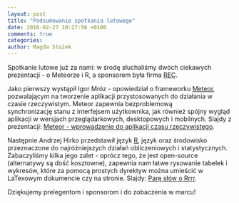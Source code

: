 ```yaml
---
layout: post
title: "Podsumowanie spotkania lutowego"
date: 2016-02-27 10:27:56 +0100
comments: true
categories: 
author: Magda Stożek
---
```

Spotkanie lutowe już za nami: w środę słuchaliśmy dwóch ciekawych prezentacji - o Meteorze i R, a sponsorem była firma <a href="http://www.rec-global.com/" target="_blank">REC</a>.

Jako pierwszy wystąpił Igor Mróz - opowiedział o frameworku <a href="https://www.meteor.com/" target="_blank">Meteor</a>, pozwalającym na tworzenie aplikacji przystosowanych do działania w czasie rzeczywistym. Meteor zapewnia bezproblemową synchronizację stanu z interfejsem użytkownika, jak również spójny wygląd aplikacji w wersjach przeglądarkowych, desktopowych i mobilnych. Slajdy z prezentacji: <a href="/files/meteor.pptx" target="_blank">Meteor - wprowadzenie do aplikacji czasu rzeczywistego</a>.

Następnie Andrzej Hirko przedstawił język <a href="https://www.r-project.org/about.html" target="_blank">R</a>, język oraz środowisko przeznaczone do najróżniejszych działań obliczeniowych i statystycznych. Zabaczyliśmy kilka jego zalet - oprócz tego, że jest open-source (alternatywy są dość kosztowne), zapewnia nam łatwe rysowanie tabelek i wykresów, które za pomocą prostych dyrektyw można umieścić w LaTexowym dokumencie czy na stronie. Slajdy: <a href="/files/R.pdf" target="_blank">Parę słów o Rrrr</a>.

Dziękujemy prelegentom i sponsorom i do zobaczenia w marcu!
